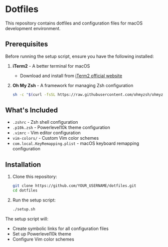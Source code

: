 # Dotfiles

This repository contains dotfiles and configuration files for macOS development environment.

## Prerequisites

Before running the setup script, ensure you have the following installed:

1. **iTerm2** - A better terminal for macOS
   - Download and install from [iTerm2 official website](https://iterm2.com/)

2. **Oh My Zsh** - A framework for managing Zsh configuration
   ```bash
   sh -c "$(curl -fsSL https://raw.githubusercontent.com/ohmyzsh/ohmyzsh/master/tools/install.sh)"
   ```

## What's Included

- `.zshrc` - Zsh shell configuration
- `.p10k.zsh` - Powerlevel10k theme configuration
- `.vimrc` - Vim editor configuration
- `vim-colors/` - Custom Vim color schemes
- `com.local.KeyRemapping.plist` - macOS keyboard remapping configuration

## Installation

1. Clone this repository:
   ```bash
   git clone https://github.com/YOUR_USERNAME/dotfiles.git
   cd dotfiles
   ```

2. Run the setup script:
   ```bash
   ./setup.sh
   ```

The setup script will:
- Create symbolic links for all configuration files
- Set up Powerlevel10k theme
- Configure Vim color schemes